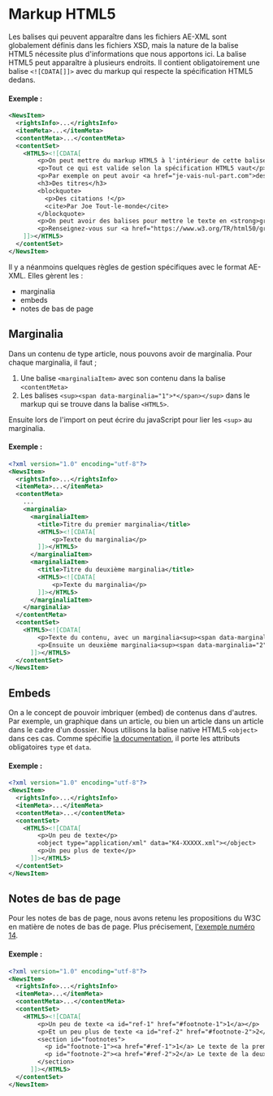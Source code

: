 # Markup HTML5

Les balises qui peuvent apparaître dans les fichiers AE-XML sont globalement définis dans les fichiers XSD, mais la nature de la balise HTML5 nécessite plus d'informations que nous apportons ici. La balise HTML5 peut apparaître à plusieurs endroits. Il contient obligatoirement une balise `<![CDATA[]]>` avec du markup qui respecte la spécification HTML5 dedans. 

#### Exemple : 
```xml
<NewsItem>
  <rightsInfo>...</rightsInfo>
  <itemMeta>...</itemMeta>
  <contentMeta>...</contentMeta>
  <contentSet>
    <HTML5><![CDATA[
        <p>On peut mettre du markup HTML5 à l'intérieur de cette balise</p>
        <p>Tout ce qui est valide selon la spécification HTML5 vaut</p>
        <p>Par exemple on peut avoir <a href="je-vais-nul-part.com">des liens</a></p>
        <h3>Des titres</h3>
        <blockquote>
          <p>Des citations !</p>
          <cite>Par Joe Tout-le-monde</cite>
        </blockquote>
        <p>On peut avoir des balises pour mettre le texte en <strong>gras</strong> ou en <em>italiques</em> ou en <sup>superscript</sup> ou bien <sub>subscript</sub></p>
        <p>Renseignez-vous sur <a href="https://www.w3.org/TR/html50/grouping-content.html#the-blockquote-element">https://www.w3.org/TR/html50/grouping-content.html#the-blockquote-element</a></p>
    ]]></HTML5>
  </contentSet>
</NewsItem>
```

Il y a néanmoins quelques règles de gestion spécifiques avec le format AE-XML. Elles gèrent les :

- marginalia
- embeds
- notes de bas de page

## Marginalia

Dans un contenu de type article, nous pouvons avoir de marginalia. Pour chaque marginalia, il faut ;

1. Une balise `<marginaliaItem>` avec son contenu dans la balise `<contentMeta>`
2. Les balises `<sup><span data-marginalia="1">*</span></sup>` dans le markup qui se trouve dans la balise `<HTML5>`.

Ensuite lors de l'import on peut écrire du javaScript pour lier les `<sup>` au marginalia.

#### Exemple :
```xml
<?xml version="1.0" encoding="utf-8"?>
<NewsItem>
  <rightsInfo>...</rightsInfo>
  <itemMeta>...</itemMeta>
  <contentMeta>
    ...
    <marginalia>
      <marginaliaItem>
        <title>Titre du premier marginalia</title>
        <HTML5><![CDATA[
            <p>Texte du marginalia</p>
        ]]></HTML5>
      </marginaliaItem>
      <marginaliaItem>
        <title>Titre du deuxième marginalia</title>
        <HTML5><![CDATA[
            <p>Texte du marginalia</p>
        ]]></HTML5>
      </marginaliaItem>
    </marginalia>
  </contentMeta>
  <contentSet>
    <HTML5><![CDATA[
        <p>Texte du contenu, avec un marginalia<sup><span data-marginalia="1">*</span></sup></p>
        <p>Ensuite un deuxième marginalia<sup><span data-marginalia="2">*</span></sup></p>
      ]]></HTML5>
  </contentSet>
</NewsItem>
```

## Embeds

On a le concept de pouvoir imbriquer (embed) de contenus dans d'autres. Par exemple, un graphique dans un article, ou bien un article dans un article dans le cadre d'un dossier. Nous utilisons la balise native HTML5 `<object>` dans ces cas. Comme spécifie [la documentation](https://developer.mozilla.org/fr/docs/Web/HTML/Element/object), il porte les attributs obligatoires `type` et `data`. 

#### Exemple :
```xml
<?xml version="1.0" encoding="utf-8"?>
<NewsItem>
  <rightsInfo>...</rightsInfo>
  <itemMeta>...</itemMeta>
  <contentMeta>...</contentMeta>
  <contentSet>
    <HTML5><![CDATA[
        <p>Un peu de texte</p>
        <object type="application/xml" data="K4-XXXXX.xml"></object>
        <p>Un peu plus de texte</p>
      ]]></HTML5>
  </contentSet>
</NewsItem>
```

## Notes de bas de page

Pour les notes de bas de page, nous avons retenu les propositions du W3C en matière de notes de bas de page. Plus précisement, [l'exemple numéro 14](https://www.w3.org/TR/html53/common-idioms-without-dedicated-elements.html#footnotes).

#### Exemple :
```xml
<?xml version="1.0" encoding="utf-8"?>
<NewsItem>
  <rightsInfo>...</rightsInfo>
  <itemMeta>...</itemMeta>
  <contentMeta>...</contentMeta>
  <contentSet>
    <HTML5><![CDATA[
        <p>Un peu de texte <a id="ref-1" href="#footnote-1">1</a></p>
        <p>Et un peu plus de texte <a id="ref-2" href="#footnote-2">2</a></p>
        <section id="footnotes">
          <p id="footnote-1"><a href="#ref-1">1</a> Le texte de la première note de bas de page</p>
          <p id="footnote-2"><a href="#ref-2">2</a> Le texte de la deuxième note de bas de page, <a href="#">elle peuvent contenir de liens</a></p>
        </section>
      ]]></HTML5>
  </contentSet>
</NewsItem>
```
